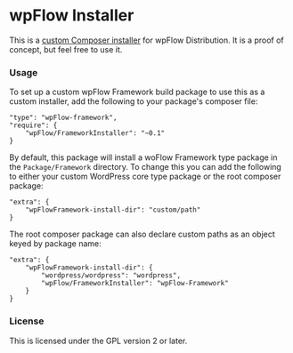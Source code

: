 # wpFlow Installer
This is a [custom Composer installer](http://getcomposer.org/doc/articles/custom-installers.md) for wpFlow Distribution. It is a proof of concept, but feel free to use it.

### Usage
To set up a custom wpFlow Framework build package to use this as a custom installer, add the following to your package's composer file:

```
"type": "wpFlow-framework",
"require": {
	"wpFlow/FrameworkInstaller": "~0.1"
}
```

By default, this package will install a woFlow Framework type package in the `Package/Framework` directory. To change this you can add the following to either your custom WordPress core type package or the root composer package:

```
"extra": {
	"wpFlowFramework-install-dir": "custom/path"
}
```

The root composer package can also declare custom paths as an object keyed by package name:

```
"extra": {
	"wpFlowFramework-install-dir": {
		"wordpress/wordpress": "wordpress",
		"wpFlow/FrameworkInstaller": "wpFlow-Framework"
	}
}
```

### License
This is licensed under the GPL version 2 or later.